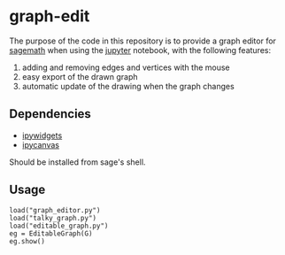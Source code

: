 # graph-edit

The purpose of the code in this repository is to provide a graph
editor for [sagemath](www.sagemath.org) when using the
[jupyter](www.jupyter.org) notebook, with the following features:

  1. adding and removing edges and vertices with the mouse
  2. easy export of the drawn graph
  3. automatic update of the drawing when the graph changes

## Dependencies

  * [ipywidgets](https://github.com/jupyter-widgets/ipywidgets)
  * [ipycanvas](https://github.com/martinRenou/ipycanvas)

Should be installed from sage's shell.

## Usage

```
load("graph_editor.py")
load("talky_graph.py")
load("editable_graph.py")
eg = EditableGraph(G)
eg.show()
```
